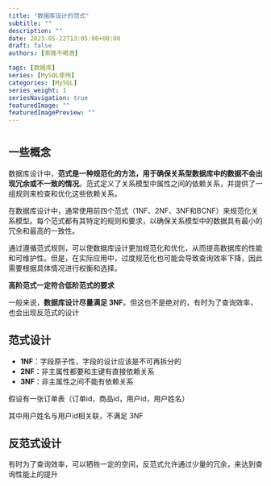 ```yaml
---
title: "数据库设计的范式"
subtitle: ""
description: ""
date: 2023-05-22T13:05:00+08:00
draft: false
authors: [索隆不喝酒]

tags: [数据库]
series: [MySQL使用]
categories: [MySQL]
series_weight: 1
seriesNavigation: true
featuredImage: ""
featuredImagePreview: ""
---
```

<!--more-->
#

## 一些概念

数据库设计中，**范式是一种规范化的方法，用于确保关系型数据库中的数据不会出现冗余或不一致的情况**。范式定义了关系模型中属性之间的依赖关系，并提供了一组规则来检查和优化这些依赖关系。

在数据库设计中，通常使用前四个范式（1NF、2NF、3NF和BCNF）来规范化关系模型。每个范式都有其特定的规则和要求，以确保关系模型中的数据具有最小的冗余和最高的一致性。

通过遵循范式规则，可以使数据库设计更加规范化和优化，从而提高数据库的性能和可维护性。但是，在实际应用中，过度规范化也可能会导致查询效率下降，因此需要根据具体情况进行权衡和选择。

**高阶范式一定符合低阶范式的要求**

一般来说，**数据库设计尽量满足 3NF**。但这也不是绝对的，有时为了查询效率，也会出现反范式的设计

## 范式设计

- **1NF**：字段原子性，字段的设计应该是不可再拆分的
- **2NF**：非主属性都要和主键有直接依赖关系
- **3NF**：非主属性之间不能有依赖关系

假设有一张订单表（订单id，商品id，用户id，用户姓名）

其中用户姓名与用户id相关联，不满足 3NF


## 反范式设计

有时为了查询效率，可以牺牲一定的空间，反范式允许通过少量的冗余，来达到查询性能上的提升